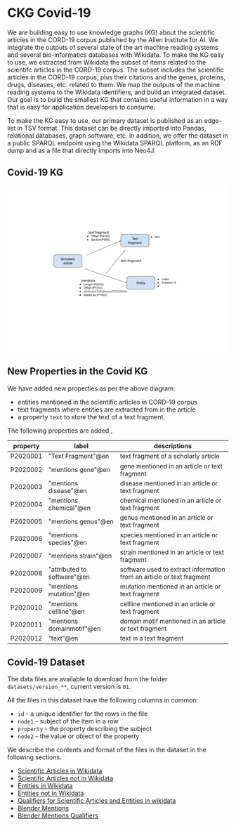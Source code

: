 # CKG Covid-19 

We are building easy to use knowledge graphs (KG) about the scientific articles in the CORD-19 corpus published by the Allen Institute for AI. We integrate the outputs of several state of the art machine reading systems and several bio-informatics databases with Wikidata. To make the KG easy to use, we extracted from Wikidata the subset of items related to the scientifc articles in the CORD-19 corpus. The subset includes the scientific articles in the CORD-19 corpus, plus their citations and the genes, proteins, drugs, diseases, etc. related to them. We map the outputs of the machine reading systems to the Wikidata identifiers, and build an integrated dataset. Our goal is to build the smallest KG that contains useful information in a way that is easy for application developers to consume.

To make the KG easy to use, our primary dataset is published as an edge-list in TSV format. This dataset can be directly imported into Pandas, relational databases, graph software, etc. In addition, we offer the dataset in a public SPARQL endpoint using the Wikidata SPARQL platform, as an RDF dump and as a file that directly imports into Neo4J.


## Covid-19 KG

![Covid-19 Knowledge Graph](covid_kg_diagram.png "Covid-19 Knowledge Graph")

## New Properties in the Covid KG

We have added new properties as per the above diagram:

- entities mentioned in the scientific articles in CORD-19 corpus
- text fragments where entities are extracted from in the article
- a property `text` to store the text of a text fragment.

The following properties are added ,

| property | label                       | descriptions                                                          |
|----------|-----------------------------|-----------------------------------------------------------------------|
| P2020001 | "Text Fragment"@en          | text fragment of a scholarly article                                  |
| P2020002 | "mentions gene"@en          | gene mentioned in an article or text fragment                         |
| P2020003 | "mentions disease"@en       | disease mentioned in an article or text fragment                      |
| P2020004 | "mentions chemical"@en      | chemical mentioned in an article or text fragment                     |
| P2020005 | "mentions genus"@en         | genus mentioned in an article or text fragment                        |
| P2020006 | "mentions species"@en       | species mentioned in an article or text fragment                      |
| P2020007 | "mentions strain"@en        | strain mentioned in an article or text fragment                       |
| P2020008 | "attributed to software"@en | software used to extract information from an article or text fragment |
| P2020009 | "mentions mutation"@en      | mutation mentioned in an article or text fragment                     |
| P2020010 | "mentions cellline"@en      | cellline mentioned in an article or text fragment                     |
| P2020011 | "mentions domainmotif"@en   | domain motif mentioned in an article or text fragment                 |
| P2020012 | "text"@en                   | text in a text fragment                                               |

## Covid-19 Dataset

The data files are available to download from the folder `datasets/version_**`, current version is `01`.

All the files in this dataset have the following columns in common:

* `id` - a unique identifier for the rows in the file
* `node1` - subject of the item in a row
* `property` - the property describing the subject
* `node2` - the value or object of the property

We describe the contents and format of the files in the dataset in the following sections.


- [Scientific Articles in Wikidata](scientific_articles_in_wikidata.md)
- [Scientific Articles not in Wikidata](scientific_articles_not_in_wikidata.md)
- [Entities in Wikidata](entities_in_wikidata.md)
- [Entities not in Wikidata](entities_not_in_wikidata.md)
- [Qualifiers for Scientific Articles and Entities in wikidata](qualifiers_wikidata_kgtk.md)
- [Blender Mentions](covid_kgtk_blender_mentions_with_labels.md)
- [Blender Mentions Qualifiers](covid_kgtk_blender_mentions_qualifiers.md)





